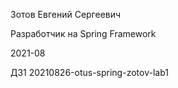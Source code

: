 Зотов Евгений Сергеевич

Разработчик на Spring Framework

2021-08


ДЗ1 20210826-otus-spring-zotov-lab1
